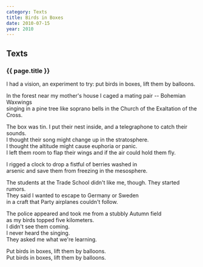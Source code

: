 ```yaml
---
category: Texts
title: Birds in Boxes
date: 2010-07-15
year: 2010
---
```


## Texts

### {{ page.title }}

I had a vision, an experiment to try: put birds in boxes, lift them by balloons.

In the forest near my mother's house I caged a mating pair -- Bohemian Waxwings<br>
singing in a pine tree like soprano bells in the Church of the Exaltation of the Cross.

The box was tin. I put their nest inside, and a telegraphone to catch their sounds.<br>
I thought their song might change up in the stratosphere.<br>
I thought the altitude might cause euphoria or panic.<br>
I left them room to flap their wings and if the air could hold them fly.<br>

I rigged a clock to drop a fistful of berries washed in<br>
arsenic and save them from freezing in the mesosphere.<br>

The students at the Trade School didn't like me, though. They started rumors.<br>
They said I wanted to escape to Germany or Sweden<br>
in a craft that Party airplanes couldn't follow.

The police appeared and took me from a stubbly Autumn field<br>
as my birds topped five kilometers.<br>
I didn't see them coming.<br>
I never heard the singing.<br>
They asked me what we're learning.

Put birds in boxes, lift them by balloons.<br>
Put birds in boxes, lift them by balloons.
